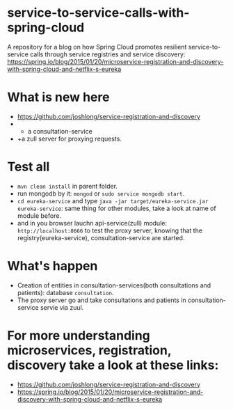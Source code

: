 # service-to-service-calls-with-spring-cloud
A repository for a blog on how Spring Cloud promotes resilient service-to-service calls through service registries and service discovery: https://spring.io/blog/2015/01/20/microservice-registration-and-discovery-with-spring-cloud-and-netflix-s-eureka


# What is new here

* https://github.com/joshlong/service-registration-and-discovery
* + a consultation-service
* +a zull server for proxying requests.

# Test all
* `mvn clean install` in parent folder.
* run mongodb by it: `mongod` or `sudo service mongodb start`.
* `cd eureka-service` and type `java -jar target/eureka-service.jar eureka-service`: same thing for other modules, take a look at name of module before.
* and in you browser lauchn api-service(zull) module: `http://localhost:8666` to test the proxy server, knowing that the registry(eureka-service), consultation-service are started.

# What's happen

* Creation of entities in consultation-services(both consultations and patients): database `consultation`.
* The proxy server go and take consultations and patients in consultation-service servie via zuul.


# For more understanding microservices, registration, discovery take a look at these links:
* https://github.com/joshlong/service-registration-and-discovery
* https://spring.io/blog/2015/01/20/microservice-registration-and-discovery-with-spring-cloud-and-netflix-s-eureka

